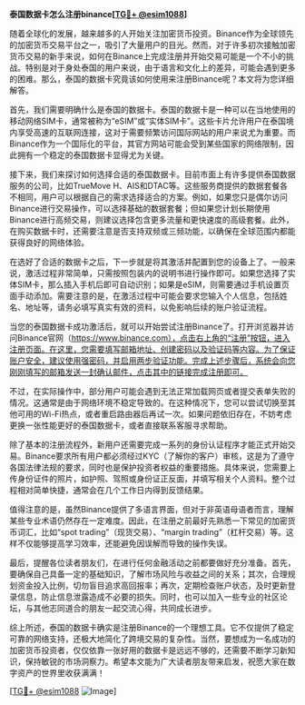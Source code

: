 **泰国数据卡怎么注册binance[[TG💪+ @esim1088](https://t.me/s/esim1088)]**

随着全球化的发展，越来越多的人开始关注加密货币投资。Binance作为全球领先的加密货币交易平台之一，吸引了大量用户的目光。然而，对于许多初次接触加密货币交易的新手来说，如何在Binance上完成注册并开始交易可能是一个不小的挑战。特别是对于身处泰国的用户来说，由于语言和文化上的差异，可能会遇到更多的困难。那么，泰国的数据卡究竟该如何使用来注册Binance呢？本文将为您详细解答。

首先，我们需要明确什么是泰国的数据卡。泰国的数据卡是一种可以在当地使用的移动网络SIM卡，通常被称为“eSIM”或“实体SIM卡”。这些卡片允许用户在泰国境内享受高速的互联网连接，这对于需要频繁访问国际网站的用户来说尤为重要。而Binance作为一个国际化的平台，其官方网站可能会受到某些国家的网络限制，因此拥有一个稳定的泰国数据卡显得尤为关键。

接下来，我们来探讨如何选择合适的泰国数据卡。目前市面上有许多提供泰国数据服务的公司，比如TrueMove H、AIS和DTAC等。这些服务商提供的数据套餐各不相同，用户可以根据自己的需求选择适合的方案。例如，如果您只是偶尔访问Binance进行交易操作，可以选择基础的数据套餐；但如果您计划长期使用Binance进行高频交易，则建议选择包含更多流量和更快速度的高级套餐。此外，在购买数据卡时，还需要注意是否支持双频或三频功能，以确保在全球范围内都能获得良好的网络体验。

在选好了合适的数据卡之后，下一步就是将其激活并配置到您的设备上了。一般来说，激活过程非常简单，只需按照包装内的说明书进行操作即可。如果您选择了实体SIM卡，那么插入手机后即可自动识别；如果是eSIM，则需要通过手机设置页面手动添加。需要注意的是，在激活过程中可能会要求您输入个人信息，包括姓名、地址等，请务必填写真实有效的资料，以免影响后续的账户验证流程。

当您的泰国数据卡成功激活后，就可以开始尝试注册Binance了。打开浏览器并访问Binance官网（https://www.binance.com），点击右上角的“注册”按钮，进入注册页面。在这里，您需要填写邮箱地址、创建密码以及验证码等内容。为了保证账户安全，建议使用强密码，并启用两步验证功能。完成上述步骤后，系统会向您刚刚填写的邮箱发送一封确认邮件，点击其中的链接完成注册即可。

不过，在实际操作中，部分用户可能会遇到无法正常加载网页或者提交表单失败的情况。这通常是由于网络环境不稳定导致的。在这种情况下，您可以尝试切换至其他可用的Wi-Fi热点，或者重启路由器后再试一次。如果问题依旧存在，不妨考虑更换一张性能更好的泰国数据卡，或者直接联系客服寻求帮助。

除了基本的注册流程外，新用户还需要完成一系列的身份认证程序才能正式开始交易。Binance要求所有用户都必须经过KYC（了解你的客户）审核，这是为了遵守各国法律法规的要求，同时也是保护投资者权益的重要措施。具体来说，您需要上传身份证件的照片，如护照、驾照或身份证正反面，并填写相关个人资料。整个过程相对简单快捷，通常会在几个工作日内得到反馈结果。

值得注意的是，虽然Binance提供了多语言界面，但对于非英语母语者而言，理解某些专业术语仍然存在一定难度。因此，在注册之前最好先熟悉一下常见的加密货币词汇，比如“spot trading”（现货交易）、“margin trading”（杠杆交易）等。这样不仅能够提高学习效率，还能避免因误解而导致的操作失误。

最后，提醒各位读者朋友们，在进行任何金融活动之前都要做好充分准备。首先，要确保自己具备一定的基础知识，了解市场风险与收益之间的关系；其次，合理规划资金投入比例，切勿盲目追求高回报率；再次，定期检查账户状态，及时更新登录信息，防止信息泄露造成不必要的损失。同时，也可以加入一些专业的社区论坛，与其他志同道合的朋友一起交流心得，共同成长进步。

综上所述，泰国的数据卡确实是注册Binance的一个理想工具。它不仅提供了稳定可靠的网络支持，还极大地简化了跨境交易的复杂性。当然，要想成为一名成功的加密货币投资者，仅仅依靠一张好用的数据卡是远远不够的，还需要不断学习新知识，保持敏锐的市场洞察力。希望本文能为广大读者朋友带来启发，祝愿大家在数字资产的世界里收获满满！

[[TG💪+ @esim1088](https://t.me/s/esim1088) ![Image](https://i.postimg.cc/4NQfJmqS/Snipaste-2025-05-13-00-14-12.png)]